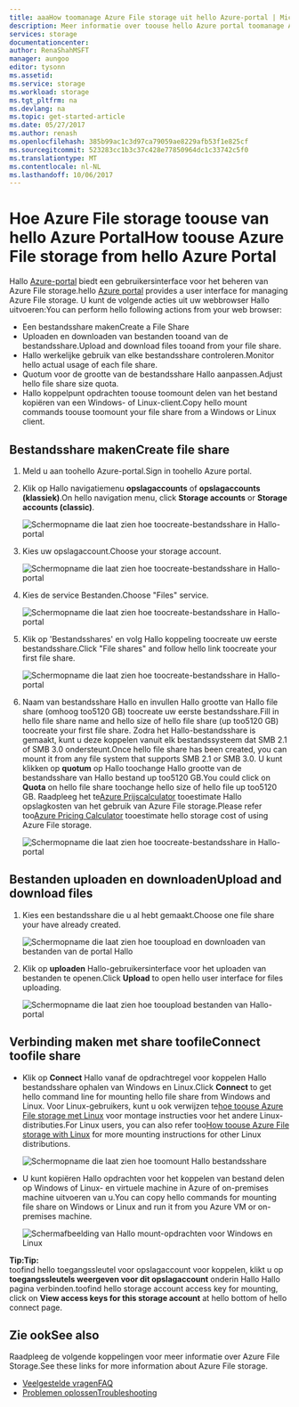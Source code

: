 ```yaml
---
title: aaaHow toomanage Azure File storage uit hello Azure-portal | Microsoft Docs
description: Meer informatie over toouse hello Azure portal toomanage Azure File storage.
services: storage
documentationcenter: 
author: RenaShahMSFT
manager: aungoo
editor: tysonn
ms.assetid: 
ms.service: storage
ms.workload: storage
ms.tgt_pltfrm: na
ms.devlang: na
ms.topic: get-started-article
ms.date: 05/27/2017
ms.author: renash
ms.openlocfilehash: 385b99ac1c3d97ca79059ae8229afb53f1e825cf
ms.sourcegitcommit: 523283cc1b3c37c428e77850964dc1c33742c5f0
ms.translationtype: MT
ms.contentlocale: nl-NL
ms.lasthandoff: 10/06/2017
---
```

# <a name="how-toouse-azure-file-storage-from-hello-azure-portal"></a><span data-ttu-id="6f522-103">Hoe Azure File storage toouse van hello Azure Portal</span><span class="sxs-lookup"><span data-stu-id="6f522-103">How toouse Azure File storage from hello Azure Portal</span></span>
<span data-ttu-id="6f522-104">Hallo [Azure-portal](https://portal.azure.com) biedt een gebruikersinterface voor het beheren van Azure File storage.</span><span class="sxs-lookup"><span data-stu-id="6f522-104">hello [Azure portal](https://portal.azure.com) provides a user interface for managing Azure File storage.</span></span> <span data-ttu-id="6f522-105">U kunt de volgende acties uit uw webbrowser Hallo uitvoeren:</span><span class="sxs-lookup"><span data-stu-id="6f522-105">You can perform hello following actions from your web browser:</span></span>

* <span data-ttu-id="6f522-106">Een bestandsshare maken</span><span class="sxs-lookup"><span data-stu-id="6f522-106">Create a File Share</span></span>
* <span data-ttu-id="6f522-107">Uploaden en downloaden van bestanden tooand van de bestandsshare.</span><span class="sxs-lookup"><span data-stu-id="6f522-107">Upload and download files tooand from your file share.</span></span>
* <span data-ttu-id="6f522-108">Hallo werkelijke gebruik van elke bestandsshare controleren.</span><span class="sxs-lookup"><span data-stu-id="6f522-108">Monitor hello actual usage of each file share.</span></span>
* <span data-ttu-id="6f522-109">Quotum voor de grootte van de bestandsshare Hallo aanpassen.</span><span class="sxs-lookup"><span data-stu-id="6f522-109">Adjust hello file share size quota.</span></span>
* <span data-ttu-id="6f522-110">Hallo koppelpunt opdrachten toouse toomount delen van het bestand kopiëren van een Windows- of Linux-client.</span><span class="sxs-lookup"><span data-stu-id="6f522-110">Copy hello mount commands toouse toomount your file share from a Windows or Linux client.</span></span>

## <a name="create-file-share"></a><span data-ttu-id="6f522-111">Bestandsshare maken</span><span class="sxs-lookup"><span data-stu-id="6f522-111">Create file share</span></span>
1. <span data-ttu-id="6f522-112">Meld u aan toohello Azure-portal.</span><span class="sxs-lookup"><span data-stu-id="6f522-112">Sign in toohello Azure portal.</span></span>
2. <span data-ttu-id="6f522-113">Klik op Hallo navigatiemenu **opslagaccounts** of **opslagaccounts (klassiek)**.</span><span class="sxs-lookup"><span data-stu-id="6f522-113">On hello navigation menu, click **Storage accounts** or **Storage accounts (classic)**.</span></span>
    
    ![Schermopname die laat zien hoe toocreate-bestandsshare in Hallo-portal](media/storage-file-how-to-use-files-portal/use-files-portal-create-file-share1.png)

3. <span data-ttu-id="6f522-115">Kies uw opslagaccount.</span><span class="sxs-lookup"><span data-stu-id="6f522-115">Choose your storage account.</span></span>

    ![Schermopname die laat zien hoe toocreate-bestandsshare in Hallo-portal](media/storage-file-how-to-use-files-portal/use-files-portal-create-file-share2.png)

4. <span data-ttu-id="6f522-117">Kies de service Bestanden.</span><span class="sxs-lookup"><span data-stu-id="6f522-117">Choose "Files" service.</span></span>

    ![Schermopname die laat zien hoe toocreate-bestandsshare in Hallo-portal](media/storage-file-how-to-use-files-portal/use-files-portal-create-file-share3.png)

5. <span data-ttu-id="6f522-119">Klik op 'Bestandsshares' en volg Hallo koppeling toocreate uw eerste bestandsshare.</span><span class="sxs-lookup"><span data-stu-id="6f522-119">Click "File shares" and follow hello link toocreate your first file share.</span></span>

    ![Schermopname die laat zien hoe toocreate-bestandsshare in Hallo-portal](media/storage-file-how-to-use-files-portal/use-files-portal-create-file-share4.png)

6. <span data-ttu-id="6f522-121">Naam van bestandsshare Hallo en invullen Hallo grootte van Hallo file share (omhoog too5120 GB) toocreate uw eerste bestandsshare.</span><span class="sxs-lookup"><span data-stu-id="6f522-121">Fill in hello file share name and hello size of hello file share (up too5120 GB) toocreate your first file share.</span></span> <span data-ttu-id="6f522-122">Zodra het Hallo-bestandsshare is gemaakt, kunt u deze koppelen vanuit elk bestandssysteem dat SMB 2.1 of SMB 3.0 ondersteunt.</span><span class="sxs-lookup"><span data-stu-id="6f522-122">Once hello file share has been created, you can mount it from any file system that supports SMB 2.1 or SMB 3.0.</span></span> <span data-ttu-id="6f522-123">U kunt klikken op **quotum** op Hallo toochange Hallo grootte van de bestandsshare van Hallo bestand up too5120 GB.</span><span class="sxs-lookup"><span data-stu-id="6f522-123">You could click on **Quota** on hello file share toochange hello size of hello file up too5120 GB.</span></span> <span data-ttu-id="6f522-124">Raadpleeg het te[Azure Prijscalculator](https://azure.microsoft.com/pricing/calculator/) tooestimate Hallo opslagkosten van het gebruik van Azure File storage.</span><span class="sxs-lookup"><span data-stu-id="6f522-124">Please refer too[Azure Pricing Calculator](https://azure.microsoft.com/pricing/calculator/) tooestimate hello storage cost of using Azure File storage.</span></span>

    ![Schermopname die laat zien hoe toocreate-bestandsshare in Hallo-portal](media/storage-file-how-to-use-files-portal/use-files-portal-create-file-share5.png)

## <a name="upload-and-download-files"></a><span data-ttu-id="6f522-126">Bestanden uploaden en downloaden</span><span class="sxs-lookup"><span data-stu-id="6f522-126">Upload and download files</span></span>
1. <span data-ttu-id="6f522-127">Kies een bestandsshare die u al hebt gemaakt.</span><span class="sxs-lookup"><span data-stu-id="6f522-127">Choose one file share your have already created.</span></span>

    ![Schermopname die laat zien hoe tooupload en downloaden van bestanden van de portal Hallo](media/storage-file-how-to-use-files-portal/use-files-portal-upload-file1.png)

2. <span data-ttu-id="6f522-129">Klik op **uploaden** Hallo-gebruikersinterface voor het uploaden van bestanden te openen.</span><span class="sxs-lookup"><span data-stu-id="6f522-129">Click **Upload** to open hello user interface for files uploading.</span></span>

    ![Schermopname die laat zien hoe tooupload bestanden van Hallo-portal](media/storage-file-how-to-use-files-portal/use-files-portal-upload-file2.png)

## <a name="connect-toofile-share"></a><span data-ttu-id="6f522-131">Verbinding maken met share toofile</span><span class="sxs-lookup"><span data-stu-id="6f522-131">Connect toofile share</span></span>
-  <span data-ttu-id="6f522-132">Klik op **Connect** Hallo vanaf de opdrachtregel voor koppelen Hallo bestandsshare ophalen van Windows en Linux.</span><span class="sxs-lookup"><span data-stu-id="6f522-132">Click **Connect** to get hello command line for mounting hello file share from Windows and Linux.</span></span> <span data-ttu-id="6f522-133">Voor Linux-gebruikers, kunt u ook verwijzen te[hoe toouse Azure File storage met Linux](storage-how-to-use-files-linux.md) voor montage instructies voor het andere Linux-distributies.</span><span class="sxs-lookup"><span data-stu-id="6f522-133">For Linux users, you can also refer too[How toouse Azure File storage with Linux](storage-how-to-use-files-linux.md) for more mounting instructions for other Linux distributions.</span></span>

    ![Schermopname die laat zien hoe toomount Hallo bestandsshare](media/storage-file-how-to-use-files-portal/use-files-portal-connect.png)
-  <span data-ttu-id="6f522-135">U kunt kopiëren Hallo opdrachten voor het koppelen van bestand delen op Windows of Linux- en virtuele machine in Azure of on-premises machine uitvoeren van u.</span><span class="sxs-lookup"><span data-stu-id="6f522-135">You can copy hello commands for mounting file share on Windows or Linux and run it from you Azure VM or on-premises machine.</span></span>

    ![Schermafbeelding van Hallo mount-opdrachten voor Windows en Linux](media/storage-file-how-to-use-files-portal/use-files-portal-show-mount-commands.png)

<span data-ttu-id="6f522-137">**Tip:**</span><span class="sxs-lookup"><span data-stu-id="6f522-137">**Tip:**</span></span>  
<span data-ttu-id="6f522-138">toofind hello toegangssleutel voor opslagaccount voor koppelen, klikt u op **toegangssleutels weergeven voor dit opslagaccount** onderin Hallo Hallo pagina verbinden.</span><span class="sxs-lookup"><span data-stu-id="6f522-138">toofind hello storage account access key for mounting, click on **View access keys for this storage account** at hello bottom of hello connect page.</span></span>

## <a name="see-also"></a><span data-ttu-id="6f522-139">Zie ook</span><span class="sxs-lookup"><span data-stu-id="6f522-139">See also</span></span>
<span data-ttu-id="6f522-140">Raadpleeg de volgende koppelingen voor meer informatie over Azure File Storage.</span><span class="sxs-lookup"><span data-stu-id="6f522-140">See these links for more information about Azure File storage.</span></span>

* [<span data-ttu-id="6f522-141">Veelgestelde vragen</span><span class="sxs-lookup"><span data-stu-id="6f522-141">FAQ</span></span>](storage-files-faq.md)
* [<span data-ttu-id="6f522-142">Problemen oplossen</span><span class="sxs-lookup"><span data-stu-id="6f522-142">Troubleshooting</span></span>](storage-troubleshoot-file-connection-problems.md)